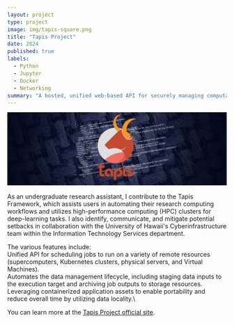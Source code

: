 ```yaml
---
layout: project
type: project
image: img/tapis-square.png
title: "Tapis Project"
date: 2024
published: true
labels:
  - Python
  - Jupyter
  - Docker
  - Networking
summary: "A hosted, unified web-based API for securely managing computational research workloads across institutions."
---
```

<img class="img-fluid" src="../img/tapis-full.jpg">

As an undergraduate research assistant, I contribute to the Tapis Framework, which assists users in automating their research computing workflows and utilizes high-performance computing (HPC) clusters for deep-learning tasks. I also identify, communicate, and mitigate potential setbacks in collaboration with the University of Hawaii's Cyberinfrastructure team within the Information Technology Services department.

The various features include:\
Unified API for scheduling jobs to run on a variety of remote resources (supercomputers, Kubernetes clusters, physical servers, and Virtual Machines).\
Automates the data management lifecycle, including staging data inputs to the execution target and archiving job outputs to storage resources.\
Leveraging containerized application assets to enable portability and reduce overall time by utilizing data locality.\

You can learn more at the [Tapis Project official site](https://tapis-project.org/).
